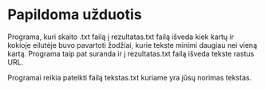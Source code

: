 # Papildoma užduotis
Programa, kuri skaito .txt failą į rezultatas.txt failą išveda kiek kartų ir kokioje eilutėje buvo pavartoti žodžiai, kurie tekste minimi daugiau nei vieną kartą. Programa taip pat suranda ir į rezultatas.txt failą išveda tekste rastus URL.

Programai reikia pateikti failą tekstas.txt kuriame yra jūsų norimas tekstas.
